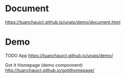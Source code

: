 # Document

https://tuanchauict.github.io/unajs/demo/document.html

# Demo
TODO App
https://tuanchauict.github.io/unajs/demo/

Got It Homepage (demo componnent)
http://tuanchauict.github.io/gotithomepage/
